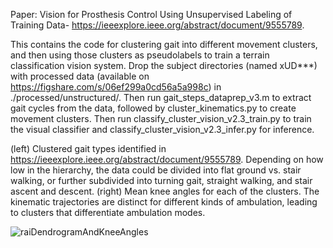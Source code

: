 Paper: Vision for Prosthesis Control Using Unsupervised Labeling of Training Data- https://ieeexplore.ieee.org/abstract/document/9555789.

This contains the code for clustering gait into different movement clusters, and then using those clusters as pseudolabels to train a terrain classification vision system. Drop the subject directories (named xUD***) with processed data (available on https://figshare.com/s/06ef299a0cd56a5a998c) in ./processed/unstructured/. Then run gait_steps_dataprep_v3.m to extract gait cycles from the data, followed by cluster_kinematics.py to create movement clusters. Then run classify_cluster_vision_v2.3_train.py to train the visual classifier and classify_cluster_vision_v2.3_infer.py for inference.

(left) Clustered gait types identified in https://ieeexplore.ieee.org/abstract/document/9555789. Depending on how low in the hierarchy, the data could be
divided into flat ground vs. stair walking, or further subdivided into turning gait, straight walking, and stair ascent and
descent. (right) Mean knee angles for each of the clusters. The kinematic trajectories are distinct for different kinds of
ambulation, leading to clusters that differentiate ambulation modes.

![raiDendrogramAndKneeAngles](https://user-images.githubusercontent.com/42185229/176980707-aca42244-b244-4534-bcce-a68b1cac97a9.png)
